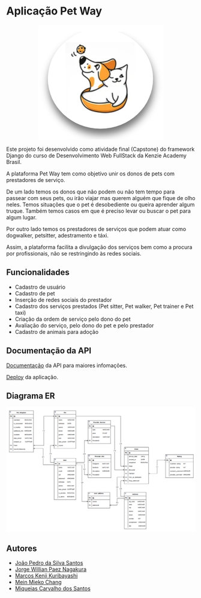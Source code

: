 # Aplicação Pet Way

<p align="center">
  <img src="./assets/logo_petway.png" alt="Logo PetWay"/>
</p>

Este projeto foi desenvolvido como atividade final (Capstone) do framework Django do curso de Desenvolvimento Web FullStack da Kenzie Academy Brasil.

A plataforma Pet Way tem como objetivo unir os donos de pets com prestadores de serviço.

De um lado temos os donos que não podem ou não tem tempo para passear com seus pets, ou irão viajar mas querem alguém que fique de olho neles. Temos situações que o pet é desobediente ou queira aprender algum truque. Também temos casos em que é preciso levar ou buscar o pet para algum lugar.

Por outro lado temos os prestadores de serviços que podem atuar como dogwalker, petsitter, adestramento e táxi.

Assim, a plataforma facilita a divulgação dos serviços bem como a procura por profissionais, não se restringindo às redes sociais.

## Funcionalidades

- Cadastro de usuário
- Cadastro de pet
- Inserção de redes sociais do prestador
- Cadastro dos serviços prestados (Pet sitter, Pet walker, Pet trainer e Pet taxi)
- Criação da ordem de serviço pelo dono do pet
- Avaliação do serviço, pelo dono do pet e pelo prestador
- Cadastro de animais para adoção

## Documentação da API

[Documentação](https://petway-django.herokuapp.com/) da API para maiores infomações.

[Deploy](https://petway-django.herokuapp.com/) da aplicação.

## Diagrama ER

![Diagrama ER](./assets/diagrama_er.png)

## Autores

- [João Pedro da Silva Santos](https://www.linkedin.com/in/jo%C3%A3o-pedro-dev/)
- [Jorge Willian Paez Nagakura](https://www.linkedin.com/in/jorgenagakura/)
- [Marcos Kenji Kuribayashi](https://www.linkedin.com/in/marcos-kuribayashi/)
- [Mein Mieko Chang](https://www.linkedin.com/in/meinmiekochang/)
- [Miqueias Carvalho dos Santos](https://www.linkedin.com/in/miqueias-carvalho-dos-santos/)

